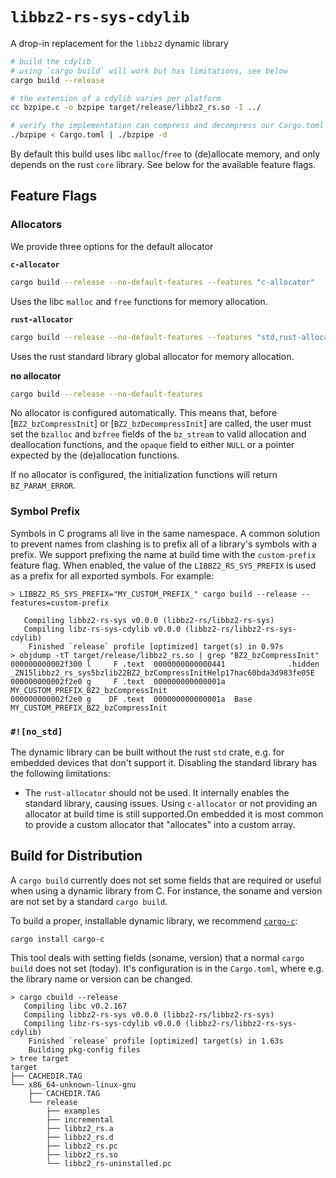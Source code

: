 # `libbz2-rs-sys-cdylib`

A drop-in replacement for the `libbz2` dynamic library

```sh
# build the cdylib
# using `cargo build` will work but has limitations, see below
cargo build --release

# the extension of a cdylib varies per platform
cc bzpipe.c -o bzpipe target/release/libbz2_rs.so -I ../

# verify the implementation can compress and decompress our Cargo.toml
./bzpipe < Cargo.toml | ./bzpipe -d
```

By default this build uses libc `malloc`/`free` to (de)allocate memory, and only depends on the rust `core` library.
See below for the available feature flags.

## Feature Flags

### Allocators

We provide three options for the default allocator

**`c-allocator`**

```sh
cargo build --release --no-default-features --features "c-allocator"
```

Uses the libc `malloc` and `free` functions for memory allocation.

**`rust-allocator`**

```sh
cargo build --release --no-default-features --features "std,rust-allocator"
```
Uses the rust standard library global allocator for memory allocation.

**no allocator**

```sh
cargo build --release --no-default-features
```

No allocator is configured automatically. This means that, before [`BZ2_bzCompressInit`] or [`BZ2_bzDecompressInit`] are called,
the user must set the `bzalloc` and `bzfree` fields of the `bz_stream` to valid allocation and deallocation functions,
and the `opaque` field to either `NULL` or a pointer expected by the (de)allocation functions.

If no allocator is configured, the initialization functions will return `BZ_PARAM_ERROR`.

### Symbol Prefix

Symbols in C programs all live in the same namespace. A common solution to prevent names from clashing is to prefix
all of a library's symbols with a prefix. We support prefixing the name at build time with the `custom-prefix` feature
flag. When enabled, the value of the `LIBBZ2_RS_SYS_PREFIX` is used as a prefix for all exported symbols. For example:

```ignore
> LIBBZ2_RS_SYS_PREFIX="MY_CUSTOM_PREFIX_" cargo build --release --features=custom-prefix

   Compiling libbz2-rs-sys v0.0.0 (libbz2-rs/libbz2-rs-sys)
   Compiling libz-rs-sys-cdylib v0.0.0 (libbz2-rs/libbz2-rs-sys-cdylib)
    Finished `release` profile [optimized] target(s) in 0.97s
> objdump -tT target/release/libbz2_rs.so | grep "BZ2_bzCompressInit"
000000000002f300 l     F .text	0000000000000441              .hidden _ZN15libbz2_rs_sys5bzlib22BZ2_bzCompressInitHelp17hac60bda3d983fe05E
000000000002f2e0 g     F .text	000000000000001a              MY_CUSTOM_PREFIX_BZ2_bzCompressInit
000000000002f2e0 g    DF .text	000000000000001a  Base        MY_CUSTOM_PREFIX_BZ2_bzCompressInit
```

### `#![no_std]`

The dynamic library can be built without the rust `std` crate, e.g. for embedded devices that don't support it. Disabling
the standard library has the following limitations:

- The `rust-allocator` should not be used. It internally enables the standard library, causing issues. Using `c-allocator`
    or not providing an allocator at build time is still supported.On embedded it is most common to provide a custom allocator
    that "allocates" into a custom array.

## Build for Distribution

A `cargo build` currently does not set some fields that are required or useful when using a dynamic library from C.
For instance, the soname and version are not set by a standard `cargo build`.

To build a proper, installable dynamic library, we recommend [`cargo-c`](https://github.com/lu-zero/cargo-c):

```
cargo install cargo-c
```

This tool deals with setting fields (soname, version) that a normal `cargo build` does not set (today).
It's configuration is in the `Cargo.toml`, where e.g. the library name or version can be changed.

```
> cargo cbuild --release
   Compiling libc v0.2.167
   Compiling libbz2-rs-sys v0.0.0 (libbz2-rs/libbz2-rs-sys)
   Compiling libz-rs-sys-cdylib v0.0.0 (libbz2-rs/libbz2-rs-sys-cdylib)
    Finished `release` profile [optimized] target(s) in 1.63s
    Building pkg-config files
> tree target
target
├── CACHEDIR.TAG
└── x86_64-unknown-linux-gnu
    ├── CACHEDIR.TAG
    └── release
        ├── examples
        ├── incremental
        ├── libbz2_rs.a
        ├── libbz2_rs.d
        ├── libbz2_rs.pc
        ├── libbz2_rs.so
        └── libbz2_rs-uninstalled.pc
```
